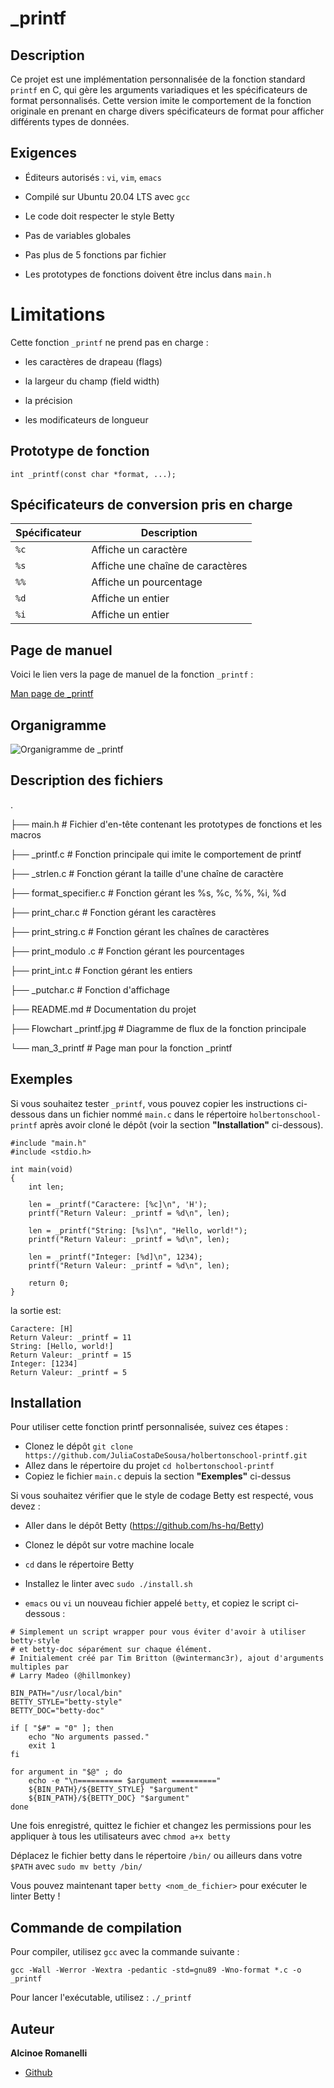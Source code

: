 # _printf

## Description
Ce projet est une implémentation personnalisée de la fonction standard `printf` en C, qui gère les arguments variadiques et les spécificateurs de format personnalisés. Cette version imite le comportement de la fonction originale en prenant en charge divers spécificateurs de format pour afficher différents types de données.

## Exigences

* Éditeurs autorisés : `vi`, `vim`, `emacs`

* Compilé sur Ubuntu 20.04 LTS avec `gcc`

* Le code doit respecter le style Betty

* Pas de variables globales

* Pas plus de 5 fonctions par fichier

* Les prototypes de fonctions doivent être inclus dans `main.h`

# Limitations

Cette fonction `_printf` ne prend pas en charge : 

* les caractères de drapeau (flags)

* la largeur du champ (field width)

* la précision

* les modificateurs de longueur

## Prototype de fonction

`int _printf(const char *format, ...);`

## Spécificateurs de conversion pris en charge

| Spécificateur | Description           |
|--------------|----------------------|
| `%c`        | Affiche un caractère  |
| `%s`        | Affiche une chaîne de caractères |
| `%%`        | Affiche un pourcentage |
| `%d`        | Affiche un entier      |
| `%i`        | Affiche un entier      |

## Page de manuel

Voici le lien vers la page de manuel de la fonction `_printf` :

[Man page de _printf](https://github.com/Alcinoe-bot/holbertonschool-printf/blob/main/man_3_printf)

## Organigramme 

![Organigramme de _printf]()

## Description des fichiers

.

├── main.h                # Fichier d'en-tête contenant les prototypes de fonctions et les macros

├── _printf.c             # Fonction principale qui imite le comportement de printf

├── _strlen.c             # Fonction gérant la taille d'une chaîne de caractère

├── format_specifier.c    # Fonction gérant les %s, %c, %%, %i, %d

├── print_char.c          # Fonction gérant les caractères

├── print_string.c        # Fonction gérant les chaînes de caractères

├── print_modulo .c       # Fonction gérant les pourcentages

├── print_int.c           # Fonction gérant les entiers

├── _putchar.c            # Fonction d'affichage

├── README.md             # Documentation du projet

├── Flowchart _printf.jpg # Diagramme de flux de la fonction principale

└── man_3_printf          # Page man pour la fonction _printf
## Exemples

Si vous souhaitez tester `_printf`, vous pouvez copier les instructions ci-dessous dans un fichier nommé `main.c` dans le répertoire `holbertonschool-printf` après avoir cloné le dépôt (voir la section **"Installation"** ci-dessous).

```
#include "main.h"
#include <stdio.h>

int main(void)
{
    int len;

    len = _printf("Caractere: [%c]\n", 'H');
    printf("Return Valeur: _printf = %d\n", len);

    len = _printf("String: [%s]\n", "Hello, world!");
    printf("Return Valeur: _printf = %d\n", len);

    len = _printf("Integer: [%d]\n", 1234);
    printf("Return Valeur: _printf = %d\n", len);

    return 0;
}
```
la sortie est:

```
Caractere: [H]
Return Valeur: _printf = 11
String: [Hello, world!]
Return Valeur: _printf = 15
Integer: [1234]
Return Valeur: _printf = 5
```

## Installation

Pour utiliser cette fonction printf personnalisée, suivez ces étapes :

* Clonez le dépôt
  `git clone https://github.com/JuliaCostaDeSousa/holbertonschool-printf.git`
* Allez dans le répertoire du projet
  `cd holbertonschool-printf`
* Copiez le fichier `main.c` depuis la section **"Exemples"** ci-dessus

Si vous souhaitez vérifier que le style de codage Betty est respecté, vous devez :

* Aller dans le dépôt Betty (https://github.com/hs-hq/Betty)

* Clonez le dépôt sur votre machine locale

* `cd` dans le répertoire Betty

* Installez le linter avec `sudo ./install.sh`

* `emacs` ou `vi` un nouveau fichier appelé `betty`, et copiez le script ci-dessous :
```
# Simplement un script wrapper pour vous éviter d'avoir à utiliser betty-style
# et betty-doc séparément sur chaque élément.
# Initialement créé par Tim Britton (@wintermanc3r), ajout d'arguments multiples par
# Larry Madeo (@hillmonkey)

BIN_PATH="/usr/local/bin"
BETTY_STYLE="betty-style"
BETTY_DOC="betty-doc"

if [ "$#" = "0" ]; then
    echo "No arguments passed."
    exit 1
fi

for argument in "$@" ; do
    echo -e "\n========== $argument =========="
    ${BIN_PATH}/${BETTY_STYLE} "$argument"
    ${BIN_PATH}/${BETTY_DOC} "$argument"
done
```
Une fois enregistré, quittez le fichier et changez les permissions pour les appliquer à tous les utilisateurs avec `chmod a+x betty`

Déplacez le fichier betty dans le répertoire `/bin/` ou ailleurs dans votre `$PATH` avec `sudo mv betty /bin/`

Vous pouvez maintenant taper `betty <nom_de_fichier>` pour exécuter le linter Betty !


## Commande de compilation

Pour compiler, utilisez `gcc` avec la commande suivante :

`gcc -Wall -Werror -Wextra -pedantic -std=gnu89 -Wno-format *.c -o _printf`

Pour lancer l'exécutable, utilisez :
`./_printf`

## Auteur

**Alcinoe Romanelli**

* [Github](https://github.com/Alcinoe-bot)
